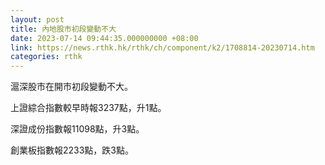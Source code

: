 ```yaml
---
layout: post
title: 內地股市初段變動不大
date: 2023-07-14 09:44:35.000000000 +08:00
link: https://news.rthk.hk/rthk/ch/component/k2/1708814-20230714.htm
categories: rthk
---
```


滬深股市在開市初段變動不大。

上證綜合指數較早時報3237點，升1點。

深證成份指數報11098點，升3點。

創業板指數報2233點，跌3點。
